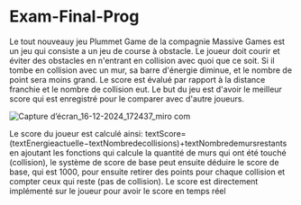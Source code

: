 # Exam-Final-Prog


Le tout nouveauy jeu Plummet Game de la compagnie Massive Games est un jeu qui consiste a un jeu de course à obstacle. Le joueur doit courir et éviter des obstacles en n'entrant en collision avec quoi que ce soit. Si il tombe en collision avec un mur, sa barre d'énergie diminue, et le nombre de point sera moins grand. Le score est évalué par rapport à la distance franchie et le nombre de collision eut. Le but du jeu est d'avoir le meilleur score qui est enregistré pour le comparer avec d'autre joueurs.

![Capture d’écran_16-12-2024_172437_miro com](https://github.com/user-attachments/assets/8ed885b9-e397-4d4a-8139-84ce53a2f97c)

Le score du joueur est calculé ainsi:
textScore=(textEnergieactuelle−textNombredecollisions)+textNombredemursrestants
en ajoutant les fonctions qui calcule la quantité de murs qui ont été touché (collision), le système de score de base peut ensuite déduire le score de base, qui est 1000, pour ensuite retirer des points pour chaque collision et compter ceux qui reste (pas de collision). Le score est directement implémenté sur le joueur pour avoir le score en temps réel
